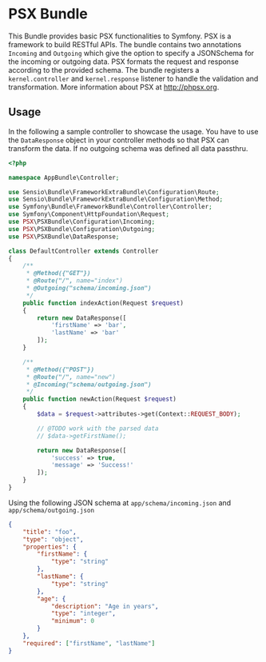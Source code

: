 
PSX Bundle
========================

This Bundle provides basic PSX functionalities to Symfony. PSX is a framework
to build RESTful APIs. The bundle contains two annotations `Incoming` and 
`Outgoing` which give the option to specify a JSONSchema for the incoming or 
outgoing data. PSX formats the request and response according to the provided
schema. The bundle registers a `kernel.controller` and `kernel.response` 
listener to handle the validation and transformation. More information about PSX 
at http://phpsx.org.

Usage
-----

In the following a sample controller to showcase the usage. You have to use the
`DataResponse` object in your controller methods so that PSX can transform the 
data. If no outgoing schema was defined all data passthru.

```php
<?php

namespace AppBundle\Controller;

use Sensio\Bundle\FrameworkExtraBundle\Configuration\Route;
use Sensio\Bundle\FrameworkExtraBundle\Configuration\Method;
use Symfony\Bundle\FrameworkBundle\Controller\Controller;
use Symfony\Component\HttpFoundation\Request;
use PSX\PSXBundle\Configuration\Incoming;
use PSX\PSXBundle\Configuration\Outgoing;
use PSX\PSXBundle\DataResponse;

class DefaultController extends Controller
{
    /**
     * @Method({"GET"})
     * @Route("/", name="index")
     * @Outgoing("schema/incoming.json")
     */
    public function indexAction(Request $request)
    {
        return new DataResponse([
            'firstName' => 'bar',
            'lastName' => 'bar'
        ]);
    }

    /**
     * @Method({"POST"})
     * @Route("/", name="new")
     * @Incoming("schema/outgoing.json")
     */
    public function newAction(Request $request)
    {
        $data = $request->attributes->get(Context::REQUEST_BODY);

        // @TODO work with the parsed data
        // $data->getFirstName();

        return new DataResponse([
            'success' => true,
            'message' => 'Success!'
        ]);
    }
}
```

Using the following JSON schema at `app/schema/incoming.json` and 
`app/schema/outgoing.json`

```json
{
    "title": "foo",
    "type": "object",
    "properties": {
        "firstName": {
            "type": "string"
        },
        "lastName": {
            "type": "string"
        },
        "age": {
            "description": "Age in years",
            "type": "integer",
            "minimum": 0
        }
    },
    "required": ["firstName", "lastName"]
}
```

